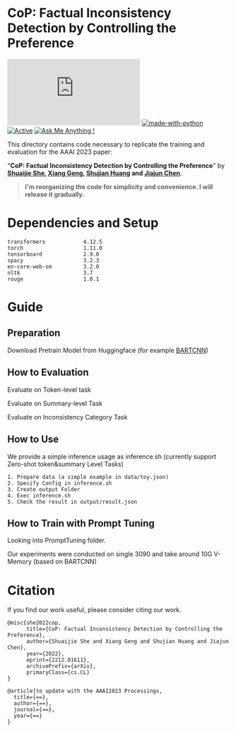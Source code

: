 # CoP: Factual Inconsistency Detection by Controlling the Preference
[![GitHub license](https://badgen.net/github/license/Naereen/Strapdown.js)](https://github.com/Naereen/StrapDown.js/blob/master/LICENSE) [![made-with-python](https://img.shields.io/badge/Made%20with-Python-1f425f.svg)](https://www.python.org/) [![Active](http://img.shields.io/badge/Status-Active-green.svg)](https://tterb.github.io) [![Ask Me Anything !](https://img.shields.io/badge/Ask%20me-anything-1abc9c.svg)](https://GitHub.com/Naereen/ama)


This directory contains code necessary to replicate the training and evaluation for the AAAI 2023 paper:

"**CoP: Factual Inconsistency Detection by Controlling the Preference**" by **[Shuaijie She](https://ricardokevins.github.io/), [Xiang Geng](https://scholar.google.com.hk/citations?hl=zh-CN&user=n6QnFS0AAAAJ), [Shujian Huang](http://nlp.nju.edu.cn/huangsj/) and [Jiajun Chen](https://cs.nju.edu.cn/chenjiajun/index.htm)**.



> **I'm reorganizing the code for simplicity and convenience. I will release it gradually.**

# Dependencies and Setup
```
transformers            4.12.5
torch                   1.11.0
tensorboard             2.9.0
spacy                   3.2.3
en-core-web-sm          3.2.0
nltk                    3.7
rouge                   1.0.1
```



# Guide
## Preparation
Download Pretrain Model from Huggingface (for example [BARTCNN](https://huggingface.co/facebook/bart-large-cnn))

## How to Evaluation
Evaluate on Token-level task

Evaluate on Summary-level Task

Evaluate on Inconsistency Category Task

## How to Use
We provide a simple inference usage as inference.sh (currently support Zero-shot token&summary Level Tasks)
```
1. Prepare data (a simple example in data/toy.json)
2. Specify Config in inference.sh
3. Create output Folder
4. Exec inference.sh
5. Check the result in output/result.json
```

## How to Train with Prompt Tuning
Looking into PromptTuning folder.

Our experiments were conducted on single 3090 and take around 10G V-Memory (based on BARTCNN)

 
# Citation
If you find our work useful, please consider citing our work.

```
@misc{she2022cop,
      title={CoP: Factual Inconsistency Detection by Controlling the Preference}, 
      author={Shuaijie She and Xiang Geng and Shujian Huang and Jiajun Chen},
      year={2022},
      eprint={2212.01611},
      archivePrefix={arXiv},
      primaryClass={cs.CL}
}
```

```
@article{to update with the AAAI2023 Processings,
  title={==},
  author={==},
  journal={==},
  year={==}
}
```

<!-- # Experimental Results
## Token-Level

|  Model  |  F1(%)  |
|  :----: | :----:  |
|  DAE-Weak  |  59.10  |
|  BARTSc  |  59.25  |
|  EntFA  |  60.23  |
|  CoP Zero-shot  |  63.72  |
|  DAE  |  65.00  |
|  CoP Few-shot  |  66.56  |
|  CoP Full-shot  |  69.61  |


## Summary-Level Inconsistency Detection
|  Model  |  QAGSCNN |  QAGSXSUM |  FRANKCNN |  FRANKXSUM |
|  :----:  | :----:  | :----:  | :----:  | :----:  |
|  BERTScore  |  0.1  |  0.1  |  0.1  |  0.1  |
|  QAGSScore  |  0.1  |  0.1  |  0.1  |  0.1  |
|  BARTScore  |  0.1  |  0.1  |  0.1  |  0.1  |
|  CoCoScore  |  0.1  |  0.1  |  0.1  |  0.1  |
|  Ours  |  0.1  |  0.1  |  0.1  |  0.1  |

## Inconsistency Category Detection

|  Model  |  Overall  |  EntE  |   OutE  |
|  :----:  | :----:  | :----:  | :----:  |
|  BARTSc  |  0.1  |  0.1  |  0.1  |
|  CoP Zero-shot  |  0.1  |  0.1  |  0.1  |
|  CoP Few-shot  |  0.1  |  0.1  |  0.1  |
|  CoP Full-shot  |  0.1  |  0.1  |  0.1  |

|  Model  |  Overall  |  CorefE  |   OutE  |
|  :----:  | :----:  | :----:  | :----:  |
|  BARTSc  |  0.1  |  0.1  |  0.1  |
|  CoP Zero-shot  |  0.1  |  0.1  |  0.1  |
|  CoP Few-shot  |  0.1  |  0.1  |  0.1  |
|  CoP Full-shot  |  0.1  |  0.1  |  0.1  |

 -->

